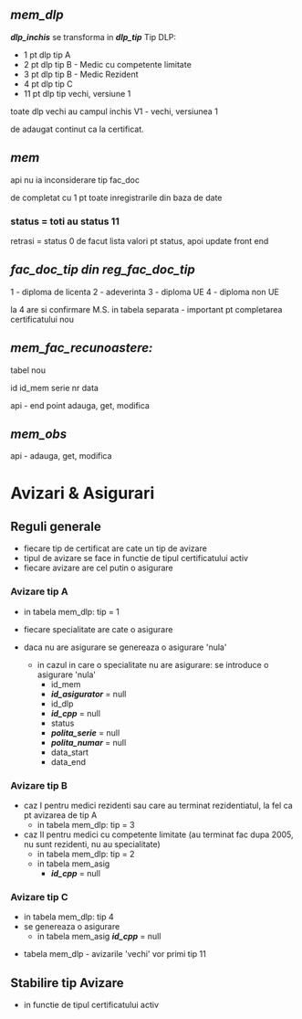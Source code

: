 ## ___mem_dlp___

___dlp_inchis___ se transforma in ___dlp_tip___
  Tip DLP:
  - 1 pt dlp tip A
  - 2 pt dlp tip B - Medic cu competente limitate
  - 3 pt dlp tip B - Medic Rezident
  - 4 pt dlp tip C
  - 11 pt dlp tip vechi, versiune 1

toate dlp vechi au campul inchis V1 - vechi, versiunea 1

de adaugat continut ca la certificat.


## ___mem___

api nu ia inconsiderare tip fac_doc

de completat cu 1 pt toate inregistrarile din baza de date

### status = toti au status 11

retrasi = status 0
de facut lista valori pt status, apoi update front end


## ___fac_doc_tip din reg_fac_doc_tip___

1 - diploma de licenta
2 - adeverinta
3 - diploma UE
4 - diploma non UE

la 4 are si confirmare M.S. in tabela separata - important pt completarea certificatului nou

## ___mem_fac_recunoastere:___
tabel nou

id
id_mem
serie
nr
data

api - end point adauga, get, modifica

## ___mem_obs___

api - adauga, get, modifica


# Avizari & Asigurari

## Reguli generale

 - fiecare tip de certificat are cate un tip de avizare
 - tipul de avizare se face in functie de tipul certificatului activ
 - fiecare avizare are cel putin o asigurare

### Avizare tip A
 - in tabela mem_dlp: tip = 1
 - fiecare specialitate are cate o asigurare
 - daca nu are asigurare se genereaza o asigurare 'nula'

    - in cazul in care o specialitate nu are asigurare: se introduce o asigurare 'nula'
      - id_mem
      - ___id_asigurator___ = null
      - id_dlp
      - ___id_cpp___ = null
      - status
      - ___polita_serie___ = null
      - ___polita_numar___ = null
      - data_start
      - data_end

### Avizare tip B
  - caz I pentru medici rezidenti sau care au terminat rezidentiatul, la fel ca pt avizarea de tip A
    - in tabela mem_dlp: tip = 3
  - caz II pentru medici cu competente limitate (au terminat fac dupa 2005, nu sunt rezidenti, nu au specialitate)
    - in tabela mem_dlp: tip = 2
    - in tabela mem_asig
      -  ___id_cpp___ = null

### Avizare tip C
- in tabela mem_dlp: tip 4
- se genereaza o asigurare
  - in tabela mem_asig ___id_cpp___ = null

* tabela mem_dlp - avizarile 'vechi' vor primi tip 11


## Stabilire tip Avizare
- in functie de tipul certificatului activ




